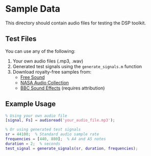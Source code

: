 # Sample Data

This directory should contain audio files for testing the DSP toolkit.

## Test Files
You can use any of the following:
1. Your own audio files (.mp3, .wav)
2. Generated test signals using the `generate_signals.m` function
3. Download royalty-free samples from:
   - [Free Sound](https://freesound.org/)
   - [NASA Audio Collection](https://www.nasa.gov/multimedia/audio/)
   - [BBC Sound Effects](https://sound-effects.bbcrewind.co.uk/) (requires attribution)

## Example Usage
```matlab
% Using your own audio file
[signal, Fs] = audioread('your_audio_file.mp3');

% Or using generated test signals
sr = 44100;  % Standard audio sample rate
frequencies = [440, 880];  % A4 and A5 notes
duration = 2;  % seconds
test_signal = generate_signals(sr, duration, frequencies);
```